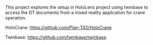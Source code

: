 This project explores the setup in HoloLens project using twinbase to access the DT documents from a mixed reality application for crane operation. 

HoloCrane: https://github.com/Plan-T42/HoloCrane

Twinbase: https://github.com/twinbase/twinbase
